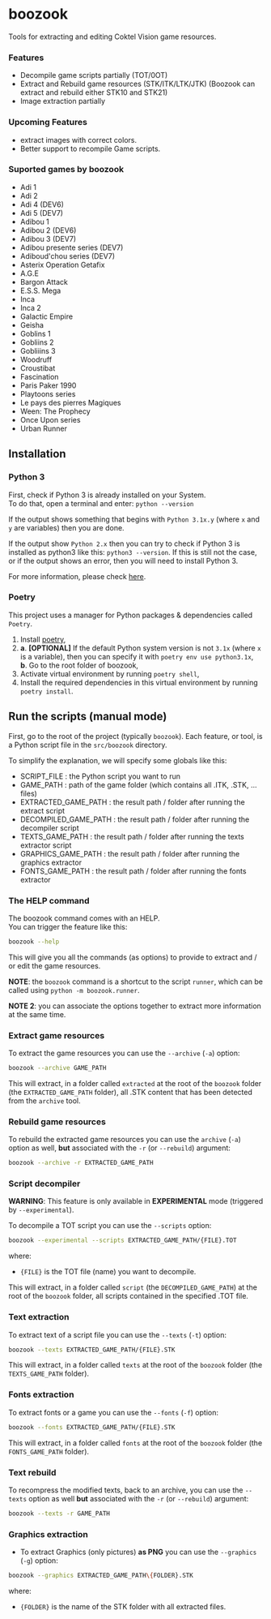 # boozook
Tools for extracting and editing Coktel Vision game resources.

### Features
* Decompile game scripts partially (TOT/0OT)
* Extract and Rebuild game resources (STK/ITK/LTK/JTK) (Boozook can extract and rebuild either STK10 and STK21)
* Image extraction partially

### Upcoming Features
* extract images with correct colors.
* Better support to recompile Game scripts.

### Suported games by boozook
* Adi 1
* Adi 2
* Adi 4 (DEV6)
* Adi 5 (DEV7)
* Adibou 1
* Adibou 2 (DEV6)
* Adibou 3 (DEV7)
* Adibou presente series (DEV7)
* Adiboud'chou series (DEV7)
* Asterix Operation Getafix
* A.G.E
* Bargon Attack
* E.S.S. Mega
* Inca
* Inca 2
* Galactic Empire
* Geisha
* Goblins 1
* Gobliins 2
* Gobliiins 3
* Woodruff
* Croustibat
* Fascination
* Paris Paker 1990
* Playtoons series
* Le pays des pierres Magiques
* Ween: The Prophecy
* Once Upon series
* Urban Runner

## Installation

### Python 3

First, check if Python 3 is already installed on your System.  
To do that, open a terminal and enter: ```python --version```

If the output shows something that begins with `Python 3.1x.y` (where `x` and `y` are variables) then you are done.  

If the output show `Python 2.x` then you can try to check if Python 3 is installed as python3 like this: `python3 --version`.
If this is still not the case, or if the output shows an error, then you will need to install Python 3.

For more information, please check [here](https://www.python.org/downloads/).

### Poetry

This project uses a manager for Python packages & dependencies called `Poetry`.

1. Install [poetry](https://python-poetry.org/),
2.
     **a**. **[OPTIONAL]** If the default Python system version is not `3.1x` (where `x` is a variable), then you can specify it with `poetry env use python3.1x`,  
     **b**. Go to the root folder of boozook,
3. Activate virtual environment by running `poetry shell`,
4. Install the required dependencies in this virtual environment by running `poetry install`.

## Run the scripts (manual mode)

First, go to the root of the project (typically `boozook`).
Each feature, or tool, is a Python script file in the `src/boozook` directory.

To simplify the explanation, we will specify some globals like this:
* SCRIPT_FILE          : the Python script you want to run
* GAME_PATH            : path of the game folder (which contains all .ITK, .STK, ... files)
* EXTRACTED_GAME_PATH  : the result path / folder after running the extract script
* DECOMPILED_GAME_PATH : the result path / folder after running the decompiler script
* TEXTS_GAME_PATH      : the result path / folder after running the texts extractor script
* GRAPHICS_GAME_PATH   : the result path / folder after running the graphics extractor
* FONTS_GAME_PATH      : the result path / folder after running the fonts extractor

### The HELP command

The boozook command comes with an HELP.  
You can trigger the feature like this:
```bash
boozook --help
```

This will give you all the commands (as options) to provide to extract and / or edit the game resources.

**NOTE**: the `boozook` command is a shortcut to the script `runner`, which can be called using `python -m boozook.runner`.

**NOTE 2**: you can associate the options together to extract more information at the same time.

### Extract game resources
To extract the game resources you can use the `--archive` (`-a`) option:
```bash
boozook --archive GAME_PATH
```

This will extract, in a folder called `extracted` at the root of the `boozook` folder (the `EXTRACTED_GAME_PATH` folder), 
all .STK content that has been detected from the `archive` tool.

### Rebuild game resources
To rebuild the extracted game resources you can use the `archive` (`-a`) option as well, **but** associated with the `-r` (or `--rebuild`) argument:
```bash
boozook --archive -r EXTRACTED_GAME_PATH
```

### Script decompiler
**WARNING**: This feature is only available in **EXPERIMENTAL** mode (triggered by `--experimental`).

To decompile a TOT script you can use the `--scripts` option:
```bash
boozook --experimental --scripts EXTRACTED_GAME_PATH/{FILE}.TOT
```

where:
* `{FILE}` is the TOT file (name) you want to decompile.

This will extract, in a folder called `script` (the `DECOMPILED_GAME_PATH`) at the root of the `boozook` folder,
all scripts contained in the specified .TOT file.

### Text extraction
To extract text of a script file you can use the `--texts` (`-t`) option:
```bash
boozook --texts EXTRACTED_GAME_PATH/{FILE}.STK
```

This will extract, in a folder called `texts` at the root of the `boozook` folder (the `TEXTS_GAME_PATH` folder).

### Fonts extraction
To extract fonts or a game you can use the `--fonts` (`-f`) option:
```bash
boozook --fonts EXTRACTED_GAME_PATH/{FILE}.STK
```

This will extract, in a folder called `fonts` at the root of the `boozook` folder (the `FONTS_GAME_PATH` folder).

### Text rebuild
To recompress the modified texts, back to an archive, you can use the `--texts` option as well **but** associated with the `-r` (or `--rebuild`) argument:
```bash
boozook --texts -r GAME_PATH
```

### Graphics extraction
* To extract Graphics (only pictures) **as PNG** you can use the `--graphics` (`-g`) option:
```bash
boozook --graphics EXTRACTED_GAME_PATH\{FOLDER}.STK
```

where:
* `{FOLDER}` is the name of the STK folder with all extracted files.